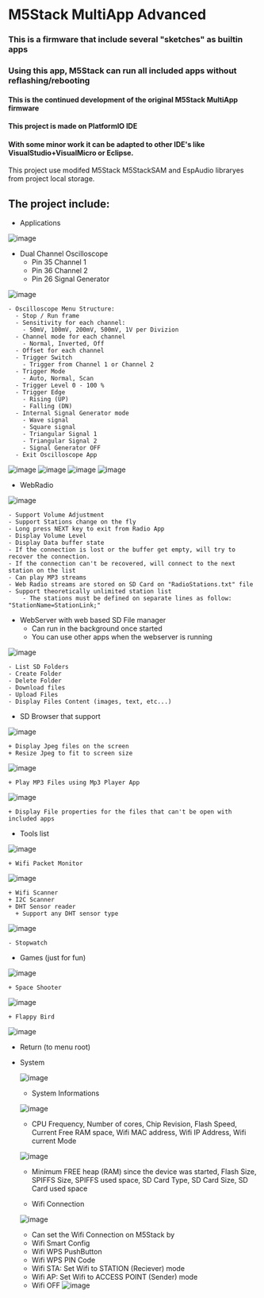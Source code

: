 # M5Stack MultiApp Advanced

### This is a firmware that include several "sketches" as builtin apps
### Using this app, M5Stack can run all included apps without reflashing/rebooting
#### This is the continued development of the original M5Stack MultiApp firmware
#### This project is made on PlatformIO IDE
#### With some minor work it can be adapted to other IDE's like VisualStudio+VisualMicro or Eclipse.

This project use modifed M5Stack M5StackSAM and EspAudio libraryes from project local storage.

## The project include:
- Applications

![image](MultiAppImgs/Apps.jpg)

  - Dual Channel Oscilloscope
    - Pin 35 Channel 1
    - Pin 36 Channel 2
    - Pin 26 Signal Generator
    
  ![image](MultiAppImgs/Oscilloscope.jpg)
  
    - Oscilloscope Menu Structure:
      - Stop / Run frame
      - Sensitivity for each channel:
        - 50mV, 100mV, 200mV, 500mV, 1V per Divizion
      - Channel mode for each channel
        - Normal, Inverted, Off
      - Offset for each channel
      - Trigger Switch
        - Trigger from Channel 1 or Channel 2
      - Trigger Mode
        - Auto, Normal, Scan
      - Trigger Level 0 - 100 %
      - Trigger Edge
        - Rising (UP)
        - Falling (DN)
      - Internal Signal Generator mode
        - Wave signal
        - Square signal
        - Triangular Signal 1
        - Triangular Signal 2
        - Signal Generator OFF
      - Exit Oscilloscope App
      
![image](MultiAppImgs/Wave.jpg) ![image](MultiAppImgs/Square.jpg) ![image](MultiAppImgs/Saw1.jpg) ![image](MultiAppImgs/Saw2.jpg)
  
  - WebRadio
  
  ![image](MultiAppImgs/WebRadio.jpg)
  
    - Support Volume Adjustment
    - Support Stations change on the fly
    - Long press NEXT key to exit from Radio App
    - Display Volume Level
    - Display Data buffer state
    - If the connection is lost or the buffer get empty, will try to recover the connection. 
    - If the connection can't be recovered, will connect to the next station on the list
    - Can play MP3 streams
    - Web Radio streams are stored on SD Card on "RadioStations.txt" file
    - Support theoretically unlimited station list
        - The stations must be defined on separate lines as follow: "StationName=StationLink;"
        
        
  - WebServer with web based SD File manager
    + Can run in the background once started
    + You can use other apps when the webserver is running
    
   ![image](MultiAppImgs/WebServer.jpg)
    
    - List SD Folders
    - Create Folder
    - Delete Folder
    - Download files
    - Upload Files
    - Display Files Content (images, text, etc...)
    
    
  - SD Browser that support
  
  ![image](MultiAppImgs/SdBrowser.jpg)
  
    + Display Jpeg files on the screen
    + Resize Jpeg to fit to screen size
    
  ![image](MultiAppImgs/JpgShow.jpg)
    
    + Play MP3 Files using Mp3 Player App
    
  ![image](MultiAppImgs/Mp3Player.jpg)
  
    + Display File properties for the files that can't be open with included apps
    
  - Tools list
  
  ![image](MultiAppImgs/Tools.jpg)
  
    + Wifi Packet Monitor
    
  ![image](MultiAppImgs/PacketMonitor.jpg)
    
    + Wifi Scanner
    + I2C Scanner
    + DHT Sensor reader
      + Support any DHT sensor type
      
  ![image](MultiAppImgs/Dht.jpg)
      
    - Stopwatch
  - Games (just for fun)
  
  ![image](MultiAppImgs/Games.jpg)
  
    + Space Shooter
    
  ![image](MultiAppImgs/SpaceShooter.jpg)
    
    + Flappy Bird
    
  ![image](MultiAppImgs/FlappyBird.jpg)
    
- Return (to menu root)
- System

  ![image](MultiAppImgs/System.jpg)

  + System Informations
  
  ![image](MultiAppImgs/Sysinfo1.jpg)
  
    + CPU Frequency, Number of cores, Chip Revision, Flash Speed, Current Free RAM space, Wifi MAC address, Wifi IP Address, Wifi current Mode
    
    ![image](MultiAppImgs/Sysinfo2.jpg)
    
    + Minimum FREE heap (RAM) since the device was started, Flash Size, SPIFFS Size, SPIFFS used space, SD Card Type, SD Card Size, SD Card used space
    
  + Wifi Connection
  
  ![image](MultiAppImgs/Wifi.jpg)
    + Can set the Wifi Connection on M5Stack by
    + Wifi Smart Config
    + Wifi WPS PushButton
    + Wifi WPS PIN Code
    + Wifi STA: Set Wifi to STATION (Reciever) mode
    + Wifi AP: Set Wifi to ACCESS POINT (Sender) mode
    + Wifi OFF
  ![image](MultiAppImgs/WifiOptions.jpg)
  
    
